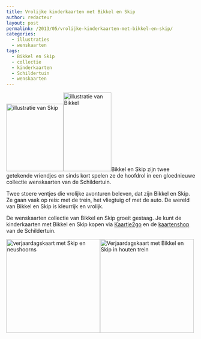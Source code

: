 ```yaml
---
title: Vrolijke kinderkaarten met Bikkel en Skip
author: redacteur
layout: post
permalink: /2013/05/vrolijke-kinderkaarten-met-bikkel-en-skip/
categories:
  - illustraties
  - wenskaarten
tags:
  - Bikkel en Skip
  - collectie
  - kinderkaarten
  - Schildertuin
  - wenskaarten
---
```

<img class="alignright  wp-image-3670" alt="illustratie van Skip" src="/wordpress/wp-content/uploads/2013/05/Skip-254x300.png" width="152" height="180" /><img class=" wp-image-3669 alignleft" alt="illustratie van Bikkel" src="/wordpress/wp-content/uploads/2013/05/Bikkel-183x300.png" width="128" height="210" />Bikkel en Skip zijn twee getekende vriendjes en sinds kort spelen ze de hoofdrol in een gloednieuwe collectie wenskaarten van de Schildertuin.

Twee stoere ventjes die vrolijke avonturen beleven, dat zijn Bikkel en Skip. Ze gaan vaak op reis: met de trein, het vliegtuig of met de auto. De wereld van Bikkel en Skip is kleurrijk en vrolijk.

De wenskaarten collectie van Bikkel en Skip groeit gestaag. Je kunt de kinderkaarten met Bikkel en Skip kopen via <a title="Bekijk de Bikkel en Skip wenskaarten bij Kaartje2go" href="http://www.kaartje2go.nl/kaartencollecties/bikkel-en-skip" target="_blank">Kaartje2go</a> en de <a title="Bikkel en Skip wenskaarten te koop bij de Schildertuin kaartenwinkel" href="http://kaarten.schildertuin.nl/" target="_blank">kaartenshop</a> van de Schildertuin.

<img class="alignnone size-full wp-image-3681" alt="verjaardagskaart met Skip en neushoorns" src="/wordpress/wp-content/uploads/2013/05/Skip_met_neushoorns.jpg" width="250" height="250" /><img class="alignright size-full wp-image-3682" alt="Verjaardagskaart met Bikkel en Skip in houten trein" src="/wordpress/wp-content/uploads/2013/05/houten_trein_Bikkel_en_Skip.jpg" width="250" height="250" />
